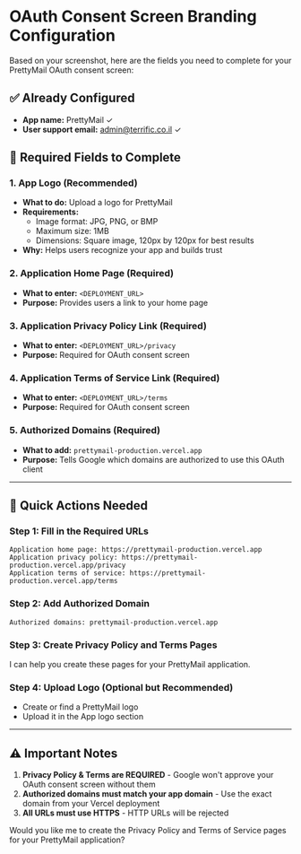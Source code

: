 <!--
NOTE: The production deployment URL is managed in deployment_config.json.
Update that file to change the deployment URL everywhere.
-->

# OAuth Consent Screen Branding Configuration

Based on your screenshot, here are the fields you need to complete for your PrettyMail OAuth consent screen:

## ✅ Already Configured
- **App name:** PrettyMail ✓
- **User support email:** admin@terrific.co.il ✓

## 📝 Required Fields to Complete

### 1. **App Logo** (Recommended)
- **What to do:** Upload a logo for PrettyMail
- **Requirements:** 
  - Image format: JPG, PNG, or BMP
  - Maximum size: 1MB
  - Dimensions: Square image, 120px by 120px for best results
- **Why:** Helps users recognize your app and builds trust

### 2. **Application Home Page** (Required)
- **What to enter:** `<DEPLOYMENT_URL>`
- **Purpose:** Provides users a link to your home page

### 3. **Application Privacy Policy Link** (Required)
- **What to enter:** `<DEPLOYMENT_URL>/privacy`
- **Purpose:** Required for OAuth consent screen

### 4. **Application Terms of Service Link** (Required)
- **What to enter:** `<DEPLOYMENT_URL>/terms`
- **Purpose:** Required for OAuth consent screen

### 5. **Authorized Domains** (Required)
- **What to add:** `prettymail-production.vercel.app`
- **Purpose:** Tells Google which domains are authorized to use this OAuth client

---

## 🚀 Quick Actions Needed

### Step 1: Fill in the Required URLs
```
Application home page: https://prettymail-production.vercel.app
Application privacy policy: https://prettymail-production.vercel.app/privacy
Application terms of service: https://prettymail-production.vercel.app/terms
```

### Step 2: Add Authorized Domain
```
Authorized domains: prettymail-production.vercel.app
```

### Step 3: Create Privacy Policy and Terms Pages
I can help you create these pages for your PrettyMail application.

### Step 4: Upload Logo (Optional but Recommended)
- Create or find a PrettyMail logo
- Upload it in the App logo section

---

## ⚠️ Important Notes

1. **Privacy Policy & Terms are REQUIRED** - Google won't approve your OAuth consent screen without them
2. **Authorized domains must match your app domain** - Use the exact domain from your Vercel deployment
3. **All URLs must use HTTPS** - HTTP URLs will be rejected

Would you like me to create the Privacy Policy and Terms of Service pages for your PrettyMail application?
